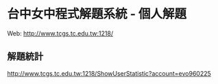 # 台中女中程式解題系統 - 個人解題
Web: http://www.tcgs.tc.edu.tw:1218/

## 解題統計
http://www.tcgs.tc.edu.tw:1218/ShowUserStatistic?account=evo960225
